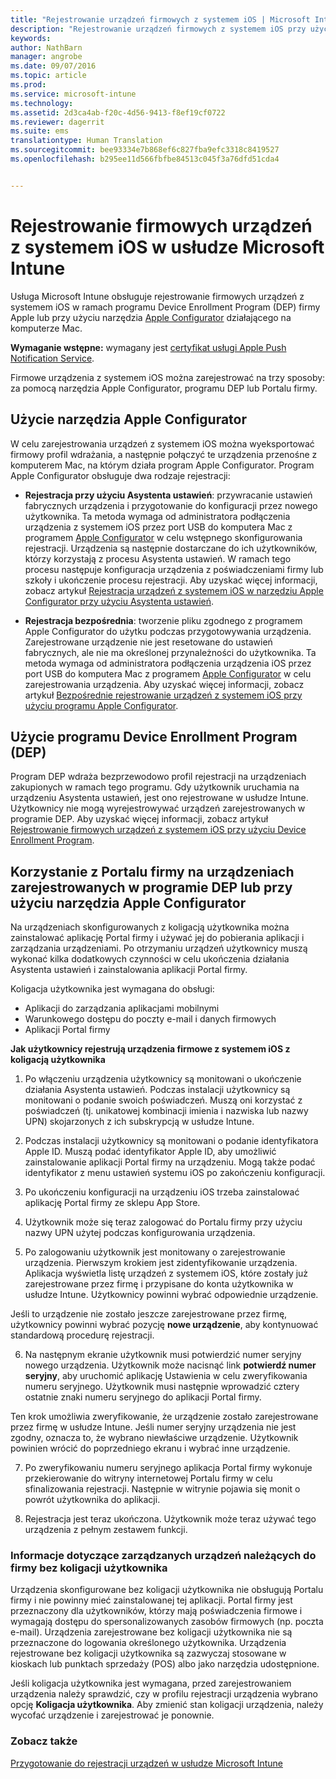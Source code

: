 ```yaml
---
title: "Rejestrowanie urządzeń firmowych z systemem iOS | Microsoft Intune"
description: "Rejestrowanie urządzeń firmowych z systemem iOS przy użyciu programu Apple Device Enrollment Program (DEP) lub narzędzia Apple Configurator"
keywords: 
author: NathBarn
manager: angrobe
ms.date: 09/07/2016
ms.topic: article
ms.prod: 
ms.service: microsoft-intune
ms.technology: 
ms.assetid: 2d3ca4ab-f20c-4d56-9413-f8ef19cf0722
ms.reviewer: dagerrit
ms.suite: ems
translationtype: Human Translation
ms.sourcegitcommit: bee93334e7b868ef6c827fba9efc3318c8419527
ms.openlocfilehash: b295ee11d566fbfbe84513c045f3a76dfd51cda4


---
```


# Rejestrowanie firmowych urządzeń z systemem iOS w usłudze Microsoft Intune
Usługa Microsoft Intune obsługuje rejestrowanie firmowych urządzeń z systemem iOS w ramach programu Device Enrollment Program (DEP) firmy Apple lub przy użyciu narzędzia [Apple Configurator](http://go.microsoft.com/fwlink/?LinkId=518017) działającego na komputerze Mac.

**Wymaganie wstępne:** wymagany jest [certyfikat usługi Apple Push Notification Service](set-up-ios-and-mac-management-with-microsoft-intune.md).

Firmowe urządzenia z systemem iOS można zarejestrować na trzy sposoby: za pomocą narzędzia Apple Configurator, programu DEP lub Portalu firmy.

## Użycie narzędzia Apple Configurator

W celu zarejestrowania urządzeń z systemem iOS można wyeksportować firmowy profil wdrażania, a następnie połączyć te urządzenia przenośne z komputerem Mac, na którym działa program Apple Configurator. Program Apple Configurator obsługuje dwa rodzaje rejestracji:

- **Rejestracja przy użyciu Asystenta ustawień**: przywracanie ustawień fabrycznych urządzenia i przygotowanie do konfiguracji przez nowego użytkownika. Ta metoda wymaga od administratora podłączenia urządzenia z systemem iOS przez port USB do komputera Mac z programem [Apple Configurator](http://go.microsoft.com/fwlink/?LinkId=518017) w celu wstępnego skonfigurowania rejestracji. Urządzenia są następnie dostarczane do ich użytkowników, którzy korzystają z procesu Asystenta ustawień. W ramach tego procesu następuje konfiguracja urządzenia z poświadczeniami firmy lub szkoły i ukończenie procesu rejestracji. Aby uzyskać więcej informacji, zobacz artykuł [Rejestracja urządzeń z systemem iOS w narzędziu Apple Configurator przy użyciu Asystenta ustawień](ios-setup-assistant-enrollment-in-microsoft-intune.md).

- **Rejestracja bezpośrednia**: tworzenie pliku zgodnego z programem Apple Configurator do użytku podczas przygotowywania urządzenia. Zarejestrowane urządzenie nie jest resetowane do ustawień fabrycznych, ale nie ma określonej przynależności do użytkownika. Ta metoda wymaga od administratora podłączenia urządzenia iOS przez port USB do komputera Mac z programem [Apple Configurator](http://go.microsoft.com/fwlink/?LinkId=518017) w celu zarejestrowania urządzenia. Aby uzyskać więcej informacji, zobacz artykuł [Bezpośrednie rejestrowanie urządzeń z systemem iOS przy użyciu programu Apple Configurator](ios-direct-enrollment-in-microsoft-intune.md).

## Użycie programu Device Enrollment Program (DEP)
Program DEP wdraża bezprzewodowo profil rejestracji na urządzeniach zakupionych w ramach tego programu. Gdy użytkownik uruchamia na urządzeniu Asystenta ustawień, jest ono rejestrowane w usłudze Intune.  Użytkownicy nie mogą wyrejestrowywać urządzeń zarejestrowanych w programie DEP. Aby uzyskać więcej informacji, zobacz artykuł [Rejestrowanie firmowych urządzeń z systemem iOS przy użyciu Device Enrollment Program](ios-device-enrollment-program-in-microsoft-intune.md).

## Korzystanie z Portalu firmy na urządzeniach zarejestrowanych w programie DEP lub przy użyciu narzędzia Apple Configurator

Na urządzeniach skonfigurowanych z koligacją użytkownika można zainstalować aplikację Portal firmy i używać jej do pobierania aplikacji i zarządzania urządzeniami. Po otrzymaniu urządzeń użytkownicy muszą wykonać kilka dodatkowych czynności w celu ukończenia działania Asystenta ustawień i zainstalowania aplikacji Portal firmy.

Koligacja użytkownika jest wymagana do obsługi:
  - Aplikacji do zarządzania aplikacjami mobilnymi
  - Warunkowego dostępu do poczty e-mail i danych firmowych
  - Aplikacji Portal firmy

**Jak użytkownicy rejestrują urządzenia firmowe z systemem iOS z koligacją użytkownika**
1. Po włączeniu urządzenia użytkownicy są monitowani o ukończenie działania Asystenta ustawień. Podczas instalacji użytkownicy są monitowani o podanie swoich poświadczeń. Muszą oni korzystać z poświadczeń (tj. unikatowej kombinacji imienia i nazwiska lub nazwy UPN) skojarzonych z ich subskrypcją w usłudze Intune.

2. Podczas instalacji użytkownicy są monitowani o podanie identyfikatora Apple ID. Muszą podać identyfikator Apple ID, aby umożliwić zainstalowanie aplikacji Portal firmy na urządzeniu. Mogą także podać identyfikator z menu ustawień systemu iOS po zakończeniu konfiguracji.

3. Po ukończeniu konfiguracji na urządzeniu iOS trzeba zainstalować aplikację Portal firmy ze sklepu App Store.

4. Użytkownik może się teraz zalogować do Portalu firmy przy użyciu nazwy UPN użytej podczas konfigurowania urządzenia.

5. Po zalogowaniu użytkownik jest monitowany o zarejestrowanie urządzenia. Pierwszym krokiem jest zidentyfikowanie urządzenia. Aplikacja wyświetla listę urządzeń z systemem iOS, które zostały już zarejestrowane przez firmę i przypisane do konta użytkownika w usłudze Intune. Użytkownicy powinni wybrać odpowiednie urządzenie.

  Jeśli to urządzenie nie zostało jeszcze zarejestrowane przez firmę, użytkownicy powinni wybrać pozycję **nowe urządzenie**, aby kontynuować standardową procedurę rejestracji.

6. Na następnym ekranie użytkownik musi potwierdzić numer seryjny nowego urządzenia. Użytkownik może nacisnąć link **potwierdź numer seryjny**, aby uruchomić aplikację Ustawienia w celu zweryfikowania numeru seryjnego. Użytkownik musi następnie wprowadzić cztery ostatnie znaki numeru seryjnego do aplikacji Portal firmy.

  Ten krok umożliwia zweryfikowanie, że urządzenie zostało zarejestrowane przez firmę w usłudze Intune. Jeśli numer seryjny urządzenia nie jest zgodny, oznacza to, że wybrano niewłaściwe urządzenie. Użytkownik powinien wrócić do poprzedniego ekranu i wybrać inne urządzenie.

7. Po zweryfikowaniu numeru seryjnego aplikacja Portal firmy wykonuje przekierowanie do witryny internetowej Portalu firmy w celu sfinalizowania rejestracji. Następnie w witrynie pojawia się monit o powrót użytkownika do aplikacji.

8. Rejestracja jest teraz ukończona. Użytkownik może teraz używać tego urządzenia z pełnym zestawem funkcji.

### Informacje dotyczące zarządzanych urządzeń należących do firmy bez koligacji użytkownika

Urządzenia skonfigurowane bez koligacji użytkownika nie obsługują Portalu firmy i nie powinny mieć zainstalowanej tej aplikacji. Portal firmy jest przeznaczony dla użytkowników, którzy mają poświadczenia firmowe i wymagają dostępu do spersonalizowanych zasobów firmowych (np. poczta e-mail). Urządzenia zarejestrowane bez koligacji użytkownika nie są przeznaczone do logowania określonego użytkownika. Urządzenia rejestrowane bez koligacji użytkownika są zazwyczaj stosowane w kioskach lub punktach sprzedaży (POS) albo jako narzędzia udostępnione.

Jeśli koligacja użytkownika jest wymagana, przed zarejestrowaniem urządzenia należy sprawdzić, czy w profilu rejestracji urządzenia wybrano opcję **Koligacja użytkownika**. Aby zmienić stan koligacji urządzenia, należy wycofać urządzenie i zarejestrować je ponownie.



### Zobacz także
[Przygotowanie do rejestracji urządzeń w usłudze Microsoft Intune](get-ready-to-enroll-devices-in-microsoft-intune.md)



<!--HONumber=Sep16_HO3-->


